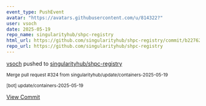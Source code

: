 ```yaml
---
event_type: PushEvent
avatar: "https://avatars.githubusercontent.com/u/814322?"
user: vsoch
date: 2025-05-19
repo_name: singularityhub/shpc-registry
html_url: https://github.com/singularityhub/shpc-registry/commit/b22762ff9f06fb738dd871abc3f118ef86617509
repo_url: https://github.com/singularityhub/shpc-registry
---
```


<a href='https://github.com/vsoch' target='_blank'>vsoch</a> pushed to <a href='https://github.com/singularityhub/shpc-registry' target='_blank'>singularityhub/shpc-registry</a>

<small>Merge pull request #324 from singularityhub/update/containers-2025-05-19

[bot] update/containers-2025-05-19</small>

<a href='https://github.com/singularityhub/shpc-registry/commit/b22762ff9f06fb738dd871abc3f118ef86617509' target='_blank'>View Commit</a>